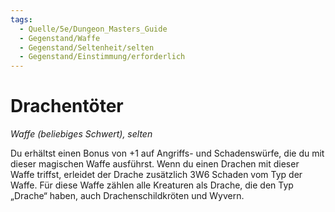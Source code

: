 ```yaml
---
tags:
  - Quelle/5e/Dungeon_Masters_Guide
  - Gegenstand/Waffe
  - Gegenstand/Seltenheit/selten
  - Gegenstand/Einstimmung/erforderlich
---
```

# Drachentöter
_Waffe (beliebiges Schwert), selten_

Du erhältst einen Bonus von +1 auf Angriffs- und Schadenswürfe, die du mit dieser magischen Waffe ausführst.
Wenn du einen Drachen mit dieser Waffe triffst, erleidet der Drache zusätzlich 3W6 Schaden vom Typ der Waffe. Für diese Waffe zählen alle Kreaturen als Drache, die den Typ „Drache“ haben, auch Drachenschildkröten und Wyvern.